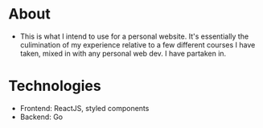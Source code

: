 # About
- This is what I intend to use for a personal website.  It's essentially the culimination of my experience relative to a few different courses I have taken, mixed in with any personal web dev. I have partaken in.  

# Technologies
- Frontend: ReactJS, styled components
- Backend: Go
